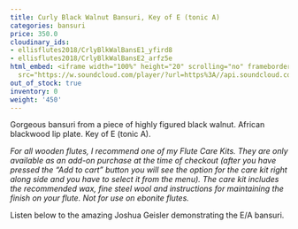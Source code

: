 ```yaml
---
title: Curly Black Walnut Bansuri, Key of E (tonic A)
categories: bansuri
price: 350.0
cloudinary_ids:
- ellisflutes2018/CrlyBlkWalBansE1_yfird8
- ellisflutes2018/CrlyBlkWalBansE2_arfz5e
html_embed: <iframe width="100%" height="20" scrolling="no" frameborder="no" allow="autoplay"
  src="https://w.soundcloud.com/player/?url=https%3A//api.soundcloud.com/tracks/310431426&color=%23ff5500&inverse=false&auto_play=false&show_user=true"></iframe>
out_of_stock: true
inventory: 0
weight: '450'
---
```


Gorgeous bansuri from a piece of highly figured black walnut.  African blackwood lip plate.  Key of E (tonic A).

*For all wooden flutes, I recommend one of my Flute Care Kits.  They are only available as an add-on purchase at the time of checkout (after you have pressed the “Add to cart” button you will see the option for the care kit right along side and you have to select it from the menu). The care kit includes the recommended wax, fine steel wool and instructions for maintaining the finish on your flute.  Not for use on ebonite flutes.*

Listen below to the amazing Joshua Geisler demonstrating the E/A bansuri.